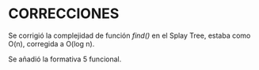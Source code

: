# CORRECCIONES
Se corrigió la complejidad de función _find()_ en el Splay Tree, estaba como O(n), corregida a O(log n).

Se añadió la formativa 5 funcional.
